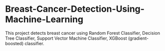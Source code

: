 # Breast-Cancer-Detection-Using-Machine-Learning
This project detects breast cancer using Random Forest Classifier, Decision Tree Classifier, Support Vector Machine Classifier, XGBoost (gradient-boosted) classifier. 
